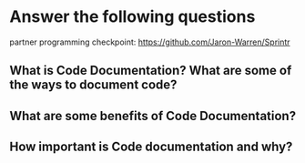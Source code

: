 # Answer the following questions

partner programming checkpoint: https://github.com/Jaron-Warren/Sprintr

## What is Code Documentation? What are some of the ways to document code?



## What are some benefits of Code Documentation?



## How important is Code documentation and why?


